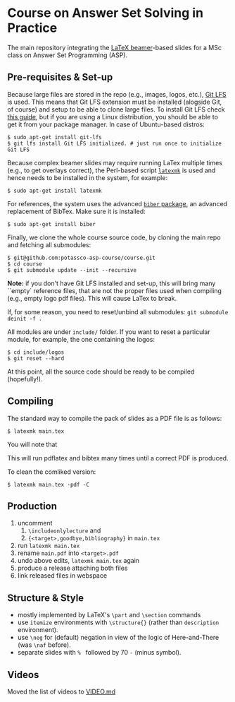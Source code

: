 # Course on Answer Set Solving in Practice

The main repository integrating the [LaTeX beamer](https://latex-beamer.com/)-based slides for a MSc class on Answer Set Programming (ASP).

## Pre-requisites & Set-up

Because large files are stored in the repo (e.g., images, logos, etc.), [Git LFS](https://www.atlassian.com/git/tutorials/git-lfs) is used. This means that Git LFS extension must be installed (alogside Git, of course) and setup to be able to clone large files. To install Git LFS check [this guide](https://www.atlassian.com/git/tutorials/git-lfs#installing-git-lfs), but if you are using a Linux distribution, you  should be able to get it from your package manager. In case of Ubuntu-based distros:

```shell
$ sudo apt-get install git-lfs
$ git lfs install Git LFS initialized. # just run once to initialize Git LFS
```

Because complex beamer slides may require running LaTex multiple times (e.g., to get overlays correct), the Perl-based script [`latexmk`](https://mg.readthedocs.io/latexmk.html) is used and hence needs to be installed in the system, for example:

```shell
$ sudo apt-get install latexmk
```

For references, the system uses the advanced [`biber` package](https://www.ctan.org/pkg/biber), an advanced replacement of BibTex. Make sure it is installed:

```shell
$ sudo apt-get install biber
```

Finally, we clone the whole course source code, by cloning the main repo and fetching all submodules:

```shell
$ git@github.com:potassco-asp-course/course.git
$ cd course
$ git submodule update --init --recursive
```

**Note:** if you don't have Git LFS installed and set-up, this will bring many ``empty` reference files, that are not the proper files used when compiling (e.g., empty logo pdf files). This will cause LaTex to break.

If, for some reason, you need to reset/unbind all submodules: `git submodule deinit -f .`

All modules are under `include/` folder. If you want to reset a particular module, for example, the one containing the logos:

```shell
$ cd include/logos
$ git reset --hard
```

At this point, all the source code should be ready to be compiled (hopefully!).

## Compiling

The standard way to compile the pack of slides as a PDF file is as follows:

```shell
$ latexmk main.tex
```

You will note that 

This will run pdflatex and bibtex many times until  a correct PDF is produced.

To clean the comliked version:

```shell
$ latexmk main.tex -pdf -C
```

## Production

1. uncomment
   1. `\includeonlylecture` and
   2. `{<target>,goodbye,bibliography}`
   in `main.tex`
2. run `latexmk main.tex`
3. rename `main.pdf` into `<target>.pdf`
4. undo above edits, `latexmk main.tex` again
5. produce a release attaching both files
6. link released files in webspace

## Structure & Style

- mostly implemented by LaTeX's `\part` and `\section` commands
- use `itemize` environments with `\structure{}` (rather than `description` environment).
- use `\neg` for (default) negation in view of the logic of Here-and-There (was `\naf` before).
- separate slides with `% ` followed by 70 `-` (minus symbol).

## Videos

Moved the list of videos to [VIDEO.md](VIDEO.md)
